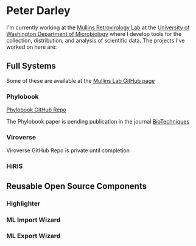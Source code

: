 # Peter Darley

I'm currently working at the [Mullins Retrovirology Lab](https://mullinslab.microbiol.washington.edu/) at the [University of Washington Department of Microbiology](https://microbiology.washington.edu/uw-microbiology-home) where I develop tools for the collection, distribution, and analysis of scientific data.  The projects I've worked on here are:
## Full Systems
Some of these are available at the [Mullins Lab GitHub page](https://github.com/MullinsLab)
### Phylobook
[Phylobook GitHub Repo](https://github.com/MullinsLab/phylobook)

The Phylobook paper is pending publication in the journal [BioTechniques](https://www.biotechniques.com/)

### Viroverse
Viroverse GitHub Repo is private until completion

### HiRIS

## Reusable Open Source Components

### Highlighter
### ML Import Wizard
### ML Export Wizard
